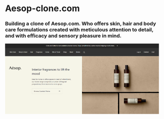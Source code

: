 # Aesop-clone.com

### Building a clone of Aesop.com. Who offers skin, hair and body care formulations created with meticulous attention to detail, and with efficacy and sensory pleasure in mind.

![homepage](./public/templates/homepage.png)
